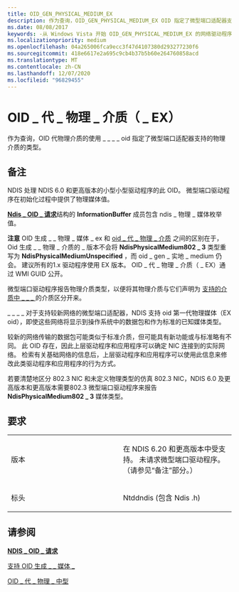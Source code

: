 ```yaml
---
title: OID_GEN_PHYSICAL_MEDIUM_EX
description: 作为查询，OID_GEN_PHYSICAL_MEDIUM_EX OID 指定了微型端口适配器支持的物理介质的类型。
ms.date: 08/08/2017
keywords: -从 Windows Vista 开始 OID_GEN_PHYSICAL_MEDIUM_EX 的网络驱动程序
ms.localizationpriority: medium
ms.openlocfilehash: 04a265006fca9ecc3f47d4107380d293277230f6
ms.sourcegitcommit: 418e6617e2a695c9cb4b37b5b60e264760858acd
ms.translationtype: MT
ms.contentlocale: zh-CN
ms.lasthandoff: 12/07/2020
ms.locfileid: "96829455"
---
```

# <a name="oid_gen_physical_medium_ex"></a>OID \_ 代 \_ 物理 \_ 介质（ \_ EX）


作为查询，OID 代物理介质的使用 \_ \_ \_ \_ oid 指定了微型端口适配器支持的物理介质的类型。

<a name="remarks"></a>备注
-------

NDIS 处理 NDIS 6.0 和更高版本的小型小型驱动程序的此 OID。 微型端口驱动程序在初始化过程中提供了物理媒体值。

[**Ndis \_ OID \_ 请求**](/windows-hardware/drivers/ddi/ndis/ns-ndis-_ndis_oid_request)结构的 **InformationBuffer** 成员包含 ndis \_ 物理 \_ 媒体枚举值。

**注意**  OID 生成 \_ \_ 物理 \_ 媒体 \_ ex 和 [oid \_ 代 \_ 物理 \_ 介质](oid-gen-physical-medium.md) 之间的区别在于，Oid 生成 \_ \_ 物理 \_ 介质的 \_ 版本不会将 **NdisPhysicalMedium802 \_ 3** 类型重写为 **NdisPhysicalMediumUnspecified** ，而 oid \_ gen \_ 实地 \_ medium 仍会。 建议所有的1.x 驱动程序使用 EX 版本。 OID \_ 代 \_ 物理 \_ 介质（ \_ EX）通过 WMI GUID 公开。

 

微型端口驱动程序报告物理介质类型，以便将其物理介质与它们声明为 [支持的介质中 \_ \_ \_ ](oid-gen-media-supported.md) 的介质区分开来。

\_ \_ \_ \_ 对于支持较新网络的微型端口适配器，NDIS 支持 oid 第一代物理媒体（EX oid），即使这些网络将显示到操作系统中的数据包和作为标准的已知媒体类型。

较新的网络传输的数据包可能类似于标准介质，但可能具有新功能或与标准略有不同。 此 OID 存在，因此上层驱动程序和应用程序可以确定 NIC 连接到的实际网络。 检索有关基础网络的信息后，上层驱动程序和应用程序可以使用此信息来修改此类驱动程序和应用程序的行为方式。

若要清楚地区分 802.3 NIC 和未定义物理类型的仿真 802.3 NIC，NDIS 6.0 及更高版本和更高版本需要802.3 微型端口驱动程序来报告 **NdisPhysicalMedium802 \_ 3** 媒体类型。

<a name="requirements"></a>要求
------------

<table>
<colgroup>
<col width="50%" />
<col width="50%" />
</colgroup>
<tbody>
<tr class="odd">
<td><p>版本</p></td>
<td><p>在 NDIS 6.20 和更高版本中受支持。 未请求微型端口驱动程序。 （请参见“备注”部分。）</p></td>
</tr>
<tr class="even">
<td><p>标头</p></td>
<td>Ntddndis (包含 Ndis .h) </td>
</tr>
</tbody>
</table>

## <a name="see-also"></a>请参阅


[**NDIS \_ OID \_ 请求**](/windows-hardware/drivers/ddi/ndis/ns-ndis-_ndis_oid_request)

[支持 OID 生成 \_ \_ 媒体 \_](oid-gen-media-supported.md)

[OID \_ 代 \_ 物理 \_ 中型](oid-gen-physical-medium.md)

 

